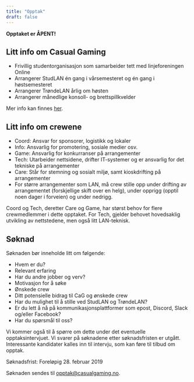 ```yaml
---
title: "Opptak"
draft: false
---
```


**Opptaket er ÅPENT!**

## Litt info om Casual Gaming

- Frivillig studentorganisasjon som samarbeider tett med linjeforeningen Online
- Arrangerer StudLAN én gang i vårsemesteret og én gang i høstsemesteret
- Arrangerer TrøndeLAN årlig om høsten
- Arrangerer månedlige konsoll- og brettspillkvelder

Mer info kan finnes [her](/om/).

## Litt info om crewene

- Coord: Ansvar for sponsorer, logistikk og lokaler
- Info: Ansvarlig for promotering, sosiale medier osv.
- Game: Ansvarlig for konkurranser på arrangementer
- Tech: Utarbeider nettsidene, drifter IT-systemer og er ansvarlig for det tekniske på arrangementer
- Care: Står for stemning og sosialt miljø, samt kioskdrifting på arrangementer
- For større arrangementer som LAN, må crew stille opp under drifting av arrangementet (forskjellige skift over en helg), under opprigg (opptil noen dager i forveien) og under nedrigg.

Coord og Tech, deretter Care og Game, har størst behov for flere crewmedlemmer i dette opptaket. For Tech, gjelder behovet hovedsaklig utvikling av nettstedene, men også litt LAN-teknisk.

## Søknad

Søknaden bør inneholde litt om følgende:

- Hvem er du?
- Relevant erfaring
- Har du andre jobber og verv?
- Motivasjon for å søke
- Ønskede crew
- Ditt potensielle bidrag til CaG og ønskede crew
- Har du mulighet til å stille ved StudLAN og TrøndeLAN?
- Er du lett å nå på kommunikasjonsplattformer som epost, Discord, Slack og/eller Facebook?
- Har du spørsmål til oss?

Vi kommer også til å spørre om dette under det eventuelle opptaksintervjuet. Vi svarer på søknadene etter søknadsfristen er utgått. Interessante kandidater kalles inn til intervju, som kan føre til tilbud om opptak.

Søknadsfrist: Foreløpig 28. februar 2019

Søknaden sendes til [opptak@casualgaming.no](mailto:opptak@casualgaming.no).
